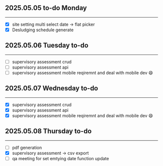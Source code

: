 ## 2025.05.05 to-do Monday

---

* [X] site setting multi select date  -> flat picker
* [X] Desludging schedule generate

## 2025.05.06 Tuesday to-do

---

* [ ] supervisory assessment crud
* [ ] supervisory assessment api
* [ ] supervisory assessment mobile reqiremnt and deal with mobile dev 😄

## 2025.05.07 Wednesday to-do

---

* [X] supervisory assessment crud
* [X] supervisory assessment api
* [X] supervisory assessment mobile reqiremnt and deal with mobile dev 😄

## 2025.05.08 Thursday to-do

---

* [ ] pdf generation
* [X] supervisory assessment -> csv export
* [ ] qa meeting for set emtying date function update
